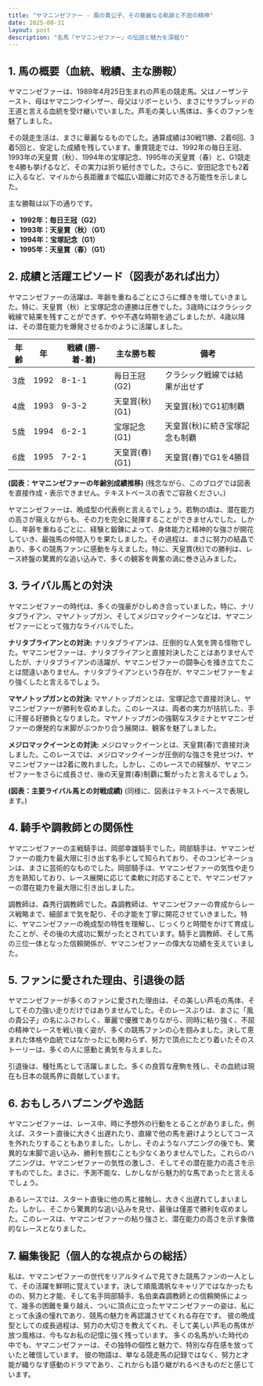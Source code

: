 ```yaml
---
title: "ヤマニンゼファー - 風の貴公子、その華麗なる軌跡と不屈の精神"
date: 2025-08-31
layout: post
description: "名馬『ヤマニンゼファー』の伝説と魅力を深堀り"
---
```


## 1. 馬の概要（血統、戦績、主な勝鞍）

ヤマニンゼファーは、1989年4月25日生まれの芦毛の競走馬。父はノーザンテースト、母はヤマニンウインザー、母父はリボーという、まさにサラブレッドの王道と言える血統を受け継いでいました。芦毛の美しい馬体は、多くのファンを魅了しました。

その競走生活は、まさに華麗なるものでした。通算成績は30戦11勝、2着6回、3着5回と、安定した成績を残しています。重賞競走では、1992年の毎日王冠、1993年の天皇賞（秋）、1994年の宝塚記念、1995年の天皇賞（春）と、G1競走を4勝も挙げるなど、その実力は折り紙付きでした。さらに、安田記念でも2着に入るなど、マイルから長距離まで幅広い距離に対応できる万能性を示しました。

主な勝鞍は以下の通りです。

* **1992年：毎日王冠（G2）**
* **1993年：天皇賞（秋）（G1）**
* **1994年：宝塚記念（G1）**
* **1995年：天皇賞（春）（G1）**


## 2. 成績と活躍エピソード（図表があれば出力）

ヤマニンゼファーの活躍は、年齢を重ねるごとにさらに輝きを増していきました。特に、天皇賞（秋）と宝塚記念の連勝は圧巻でした。3歳時にはクラシック戦線で結果を残すことができず、やや不遇な時期を過ごしましたが、4歳以降は、その潜在能力を爆発させるかのように活躍しました。

| 年齢 | 年 | 戦績 (勝-着-着) | 主な勝ち鞍 | 備考 |
|---|---|---|---|---|
| 3歳 | 1992 | 8-1-1 | 毎日王冠(G2) | クラシック戦線では結果が出せず |
| 4歳 | 1993 | 9-3-2 | 天皇賞(秋)(G1) | 天皇賞(秋)でG1初制覇 |
| 5歳 | 1994 | 6-2-1 | 宝塚記念(G1) | 天皇賞(秋)に続き宝塚記念も制覇 |
| 6歳 | 1995 | 7-2-1 | 天皇賞(春)(G1) | 天皇賞(春)でG1を4勝目 |


**(図表：ヤマニンゼファーの年齢別成績推移)**  (残念ながら、このブログでは図表を直接作成・表示できません。テキストベースの表でご容赦ください。)


ヤマニンゼファーは、晩成型の代表例と言えるでしょう。若駒の頃は、潜在能力の高さが窺えながらも、その力を完全に発揮することができませんでした。しかし、年齢を重ねるごとに、経験と鍛錬によって、身体能力と精神的な強さが開花していき、最強馬の仲間入りを果たしました。その過程は、まさに努力の結晶であり、多くの競馬ファンに感動を与えました。特に、天皇賞(秋)での勝利は、レース終盤の驚異的な追い込みで、多くの観客を興奮の渦に巻き込みました。


## 3. ライバル馬との対決

ヤマニンゼファーの時代は、多くの強豪がひしめき合っていました。特に、ナリタブライアン、マヤノトップガン、そしてメジロマックイーンなどは、ヤマニンゼファーにとって強力なライバルでした。

**ナリタブライアンとの対決:**  ナリタブライアンは、圧倒的な人気を誇る怪物でした。ヤマニンゼファーは、ナリタブライアンと直接対決したことはありませんでしたが、ナリタブライアンの活躍が、ヤマニンゼファーの闘争心を掻き立てたことは間違いありません。ナリタブライアンという存在が、ヤマニンゼファーをより強くしたと言えるでしょう。

**マヤノトップガンとの対決:** マヤノトップガンとは、宝塚記念で直接対決し、ヤマニンゼファーが勝利を収めました。このレースは、両者の実力が拮抗した、手に汗握る好勝負となりました。マヤノトップガンの強靭なスタミナとヤマニンゼファーの爆発的な末脚がぶつかり合う展開は、観客を魅了しました。

**メジロマックイーンとの対決:** メジロマックイーンとは、天皇賞(春)で直接対決しました。このレースでは、メジロマックイーンが圧倒的な強さを見せつけ、ヤマニンゼファーは2着に敗れました。しかし、このレースでの経験が、ヤマニンゼファーをさらに成長させ、後の天皇賞(春)制覇に繋がったと言えるでしょう。


**(図表：主要ライバル馬との対戦成績)** (同様に、図表はテキストベースで表現します。)


## 4. 騎手や調教師との関係性

ヤマニンゼファーの主戦騎手は、岡部幸雄騎手でした。岡部騎手は、ヤマニンゼファーの能力を最大限に引き出す名手として知られており、そのコンビネーションは、まさに芸術的なものでした。岡部騎手は、ヤマニンゼファーの気性や走り方を熟知しており、レース展開に応じて柔軟に対応することで、ヤマニンゼファーの潜在能力を最大限に引き出しました。

調教師は、森秀行調教師でした。森調教師は、ヤマニンゼファーの育成からレース戦略まで、細部まで気を配り、その才能を丁寧に開花させていきました。特に、ヤマニンゼファーの晩成型の特性を理解し、じっくりと時間をかけて育成したことが、その後の大成功に繋がったとされています。騎手と調教師、そして馬の三位一体となった信頼関係が、ヤマニンゼファーの偉大な功績を支えていました。


## 5. ファンに愛された理由、引退後の話

ヤマニンゼファーが多くのファンに愛された理由は、その美しい芦毛の馬体、そしてその力強い走りだけではありませんでした。そのレースぶりは、まさに「風の貴公子」の名にふさわしく、華麗で優雅でありながら、同時に粘り強く、不屈の精神でレースを戦い抜く姿が、多くの競馬ファンの心を掴みました。決して恵まれた体格や血統ではなかったにも関わらず、努力で頂点にたどり着いたそのストーリーは、多くの人に感動と勇気を与えました。

引退後は、種牡馬として活躍しました。多くの良質な産駒を残し、その血統は現在も日本の競馬界に貢献しています。


## 6. おもしろハプニングや逸話

ヤマニンゼファーは、レース中、時に予想外の行動をとることがありました。例えば、スタート直後に大きく出遅れたり、直線で他の馬を避けようとしてコースを外れたりすることもありました。しかし、そのようなハプニングの後でも、驚異的な末脚で追い込み、勝利を掴むことも少なくありませんでした。これらのハプニングは、ヤマニンゼファーの気性の激しさ、そしてその潜在能力の高さを示すものでした。まさに、予測不能な、しかしながら魅力的な馬であったと言えるでしょう。


あるレースでは、スタート直後に他の馬と接触し、大きく出遅れてしまいました。しかし、そこから驚異的な追い込みを見せ、最後は僅差で勝利を収めました。このレースは、ヤマニンゼファーの粘り強さと、潜在能力の高さを示す象徴的なレースとなりました。


## 7. 編集後記（個人的な視点からの総括）

私は、ヤマニンゼファーの世代をリアルタイムで見てきた競馬ファンの一人として、その活躍を鮮明に覚えています。決して順風満帆なキャリアではなかったものの、努力と才能、そして名手岡部騎手、名伯楽森調教師との信頼関係によって、幾多の困難を乗り越え、ついに頂点に立ったヤマニンゼファーの姿は、私にとって永遠の憧れであり、競馬の魅力を再認識させてくれる存在です。  彼の晩成型としての成長過程は、努力の大切さを教えてくれ、そして美しい芦毛の馬体が放つ風格は、今もなお私の記憶に強く残っています。  多くの名馬がいた時代の中でも、ヤマニンゼファーは、その独特の個性と魅力で、特別な存在感を放っていたと確信しています。  彼の物語は、単なる競走馬の記録ではなく、努力と才能が織りなす感動のドラマであり、これからも語り継がれるべきものだと感じています。

